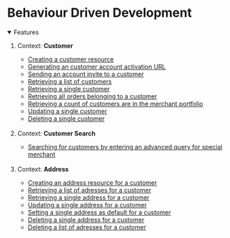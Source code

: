 # Behaviour Driven Development

<!-- TABLE OF CONTENTS -->
<details open="open">
  <summary>Features</summary>
  <ol>
    <li>
      <a>Context: <b>Customer</b></a>
    </li>
    <ul>
      <li>
      <a href="Behaviour Driven Development/creating-a-customer-resource.md">Creating a customer resource</a>
    </li>
    <li>
      <a href="Behaviour Driven Development/generating-an-customer-account-activation-url.md">Generating an customer account activation URL</a>
    </li>
    <li>
      <a href="Behaviour Driven Development/sending-an-account-invite-to-a-customer.md">Sending an account invite to a customer</a>
    </li>
    <li>
      <a href="Behaviour Driven Development/retrieving-a-list-of-customers.md">Retrieving a list of customers</a>
    </li>
    <li>
      <a href="Behaviour Driven Development/retrieving-a-single-customer.md">Retrieving a single customer</a>
    </li>
    <li>
      <a href="Behaviour Driven Development/retrieving-all-orders-belonging-to-a-customer.md">Retrieving all orders belonging to a customer</a>
    </li>
    <li>
      <a href="Behaviour Driven Development/retrieving-a-count-of-customers-are-in-the-merchant-portfolio.md">Retrieving a count of customers are in the merchant portfolio</a>
    </li>    
    <li>
      <a href="Behaviour Driven Development/updating-a-single-customer.md">Updating a single customer</a>
    </li>
    <li>
      <a href="Behaviour Driven Development/deleting-a-single-customer.md">Deleting a single customer</a>
    </li>
    </ul>
    <br>
    <li>
      <a>Context: <b>Customer Search</b></a>
    </li>
    <ul>
      <li>
      <a href="Behaviour Driven Development/searching-for-customers-by-entering-an-advanced-query-for-special-merchant.md">Searching for customers by entering an advanced query for special merchant</a>
    </li>
    </ul>
    <br>
    <li>
      <a>Context: <b>Address</b></a>
    </li>
    <ul>
      <li>
      <a href="Behaviour Driven Development/creating-an-address-resource-for-a-customer.md">Creating an address resource for a customer</a>
    </li>
    <li>
      <a href="Behaviour Driven Development/retrieving-a-list-of-adresses-for-a-customer.md">Retrieving a list of adresses for a customer</a>
    </li>
    <li>
      <a href="Behaviour Driven Development/retrieving-a-single-address-for-a-customer.md">Retrieving a single address for a customer</a>
    </li>
    <li>
      <a href="Behaviour Driven Development/updating-a-single-address-for-a-customer.md">Updating a single address for a customer</a>
    </li>
    <li>
      <a href="Behaviour Driven Development/setting-a-single-address-as-default-for-a-customer.md">Setting a single address as default for a customer</a>
    </li>
    <li>
      <a href="Behaviour Driven Development/deleting-a-single-address-for-a-customer.md">Deleting a single address for a customer</a>
    </li>
    <li>
      <a href="Behaviour Driven Development/release.md">Deleting a list of adresses for a customer</a>
    </li>
    </ul>
  </ol>
</details>
